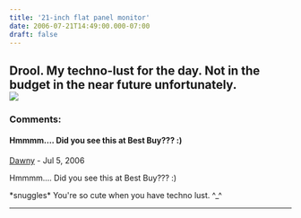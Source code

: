 ```yaml
---
title: '21-inch flat panel monitor'
date: 2006-07-21T14:49:00.000-07:00
draft: false
---
```


Drool. My techno-lust for the day. Not in the budget in the near future unfortunately.  
[![](/images/21-inch-monitor320.jpg)](/images/21-inch-monitor.jpg)
---
### Comments:
#### Hmmmm.... Did you see this at Best Buy??? :)
[Dawny](https://www.blogger.com/profile/04391871044100504819 "noreply@blogger.com") - <time datetime="2006-07-21T20:54:00.000-07:00">Jul 5, 2006</time>

Hmmmm.... Did you see this at Best Buy??? :)  
  
\*snuggles\* You're so cute when you have techno lust. ^\_^
<hr />
